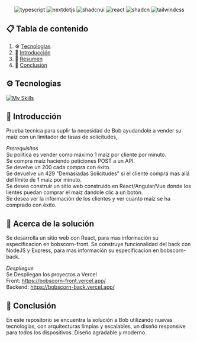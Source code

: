 <div align="center">
  

  <div>
  
  <br/>
    <img src="https://img.shields.io/badge/-Typescript-black?style=for-the-badge&logoColor=white&logo=typescript&color=3178C6" alt="typescript" />
    <img src="https://img.shields.io/badge/-Node_JS-black?style=for-the-badge&logoColor=white&logo=nodedotjs&color=0" alt="nextdotjs" />
    <img src="https://img.shields.io/badge/postgres-3178C6?style=for-the-badge&logo=postgresql&logoColor=white" alt="shadcnui" />
    <img src="https://img.shields.io/badge/React-3178C6?style=for-the-badge&logo=react&logoColor=white" alt="react" />
    <img src="https://img.shields.io/badge/Shadcn-3178C6?style=for-the-badge&logo=shadcn&logoColor=white" alt="shadcn" />
    <img src="https://img.shields.io/badge/TailwindCSS-3178C6?style=for-the-badge&logo=tailwindcss&logoColor=white" alt="tailwindcss" />  
  </div>


</div>

## 📋 <a name="table">Tabla de contenido</a>

1. ⚙ [Tecnologias](#tech-stack)
2. 🤸 [Introducción](#introduction)
3. 🤸 [Resumen](#Resumen)
4. 🤸 [Conclusión](#conclusion)


## <a name="tech-stack">⚙ Tecnologias</a>

[![My Skills](https://skillicons.dev/icons?i=typescript,nodejs,express,prisma,postgresql,react,tailwindcss,redux)](https://skillicons.dev)<br/>



## <a name="introduction">🤸 Introducción</a>

Prueba tecnica para suplir la necesidad de Bob ayudandole a vender su maiz con un limitador de tasas de solicitudes,.

*Prerequisitos*<br/>
Su política es vender como máximo 1 maíz por cliente por minuto.<br/>
Se compra maíz haciendo peticiones POST a un API.<br/>
Se develve un 200 cada compra con éxito.<br/>
Se devuelve un 429 "Demasiadas Solicitudes" si el cliente comprá mas allá del límite de 1 maiz por minuto.<br/>
Se desea construir un sitio web construido en React/Angular/Vue donde los lientes puedan comprar el maiz dandole clic a un botón.<br/>
Se desea ver la información de los clientes y ver cuanto maíz se ha comprado con éxito.<br/>

## <a name="Resumen">🤸 Acerca de la solución</a>

Se desarrolla un sitio web con React, para mas información su especificacion en bobscorn-front.
Se construye funcionalidad del back con NodeJS y Express, para mas información su especificacion en bobscorn-back.

*Despliegue*<br/>
Se Despliegan los proyectos a Vercel<br/>
Front: https://bobscorn-front.vercel.app/<br/>
Backend: https://bobscorn-back.vercel.app/

## <a name="conclusion">🤸 Conclusión</a>

En este repositorio se encuentra la solución a Bob utilizando nuevas tecnologias, con arquitecturas limpias y escalables, un diseño responsive para todos los dispositivos.
Diseño agradable y moderno.

